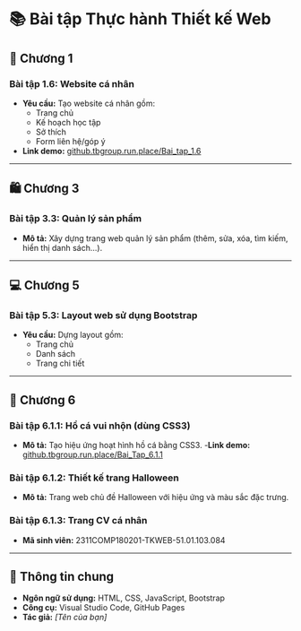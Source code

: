# 📚 Bài tập Thực hành Thiết kế Web

## 🧩 Chương 1
### Bài tập 1.6: Website cá nhân
- **Yêu cầu:** Tạo website cá nhân gồm:
  - Trang chủ  
  - Kế hoạch học tập  
  - Sở thích  
  - Form liên hệ/góp ý  
- **Link demo:** [github.tbgroup.run.place/Bai_tap_1.6](http://github.tbgroup.run.place/Bai_tap_1.6/)

---

## 🛍️ Chương 3
### Bài tập 3.3: Quản lý sản phẩm
- **Mô tả:** Xây dựng trang web quản lý sản phẩm (thêm, sửa, xóa, tìm kiếm, hiển thị danh sách...).

---

## 💻 Chương 5
### Bài tập 5.3: Layout web sử dụng Bootstrap
- **Yêu cầu:** Dựng layout gồm:
  - Trang chủ  
  - Danh sách  
  - Trang chi tiết  

---

## 🎨 Chương 6
### Bài tập 6.1.1: Hồ cá vui nhộn (dùng CSS3)
- **Mô tả:** Tạo hiệu ứng hoạt hình hồ cá bằng CSS3.
-**Link demo:** [github.tbgroup.run.place/Bai_Tap_6.1.1](https://github.tbgroup.run.place/Bai_Tap_6.1.1/)
### Bài tập 6.1.2: Thiết kế trang Halloween
- **Mô tả:** Trang web chủ đề Halloween với hiệu ứng và màu sắc đặc trưng.

### Bài tập 6.1.3: Trang CV cá nhân
- **Mã sinh viên:** 2311COMP180201-TKWEB-51.01.103.084

---

## 📁 Thông tin chung
- **Ngôn ngữ sử dụng:** HTML, CSS, JavaScript, Bootstrap  
- **Công cụ:** Visual Studio Code, GitHub Pages  
- **Tác giả:** *[Tên của bạn]*  

